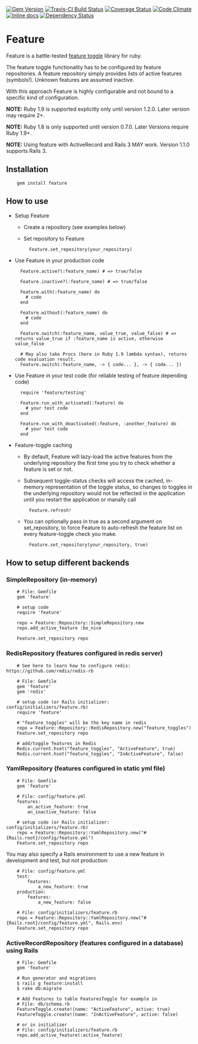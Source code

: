 [![Gem Version](https://badge.fury.io/rb/feature.svg)](https://rubygems.org/gems/feature)
[![Travis-CI Build Status](https://travis-ci.org/mgsnova/feature.svg)](https://travis-ci.org/mgsnova/feature)
[![Coverage Status](http://img.shields.io/coveralls/mgsnova/feature/master.svg)](https://coveralls.io/r/mgsnova/feature)
[![Code Climate](https://codeclimate.com/github/mgsnova/feature.svg)](https://codeclimate.com/github/mgsnova/feature)
[![Inline docs](http://inch-ci.org/github/mgsnova/feature.svg)](http://inch-ci.org/github/mgsnova/feature)
[![Dependency Status](https://gemnasium.com/mgsnova/feature.svg)](https://gemnasium.com/mgsnova/feature)

# Feature

Feature is a battle-tested [feature toggle](http://martinfowler.com/bliki/FeatureToggle.html) library for ruby.

The feature toggle functionality has to be configured by feature repositories. A feature repository simply provides lists of active features (symbols!). Unknown features are assumed inactive.

With this approach Feature is highly configurable and not bound to a specific kind of configuration.

**NOTE:** Ruby 1.9 is supported explicitly only until version 1.2.0. Later version may require 2+.

**NOTE:** Ruby 1.8 is only supported until version 0.7.0. Later Versions require Ruby 1.9+.

**NOTE:** Using feature with ActiveRecord and Rails 3 MAY work. Version 1.1.0 supports Rails 3.

## Installation

        gem install feature

## How to use

* Setup Feature
    * Create a repository (see examples below)
    * Set repository to Feature

            Feature.set_repository(your_repository)

* Use Feature in your production code

        Feature.active?(:feature_name) # => true/false

        Feature.inactive?(:feature_name) # => true/false

        Feature.with(:feature_name) do
          # code
        end

        Feature.without(:feature_name) do
          # code
        end

        Feature.switch(:feature_name, value_true, value_false) # => returns value_true if :feature_name is active, otherwise value_false

        # May also take Procs (here in Ruby 1.9 lambda syntax), returns code evaluation result.
        Feature.switch(:feature_name, -> { code... }, -> { code... })

* Use Feature in your test code (for reliable testing of feature depending code)

        require 'feature/testing'

        Feature.run_with_activated(:feature) do
          # your test code
        end

        Feature.run_with_deactivated(:feature, :another_feature) do
          # your test code
        end

* Feature-toggle caching

    * By default, Feature will lazy-load the active features from the
      underlying repository the first time you try to check whether a
      feature is set or not. 

    * Subsequent toggle-status checks will access the cached, in-memory
      representation of the toggle status, so changes to toggles in the 
      underlying repository would not be reflected in the application
      until you restart the application or manally call 

            Feature.refresh!

    * You can optionally pass in true as a second argument on
      set_repository, to force Feature to auto-refresh the feature list
      on every feature-toggle check you make.

            Feature.set_repository(your_repository, true) 

## How to setup different backends

### SimpleRepository (in-memory)

        # File: Gemfile
        gem 'feature'

        # setup code
        require 'feature'

        repo = Feature::Repository::SimpleRepository.new
        repo.add_active_feature :be_nice

        Feature.set_repository repo

### RedisRepository (features configured in redis server)

        # See here to learn how to configure redis: https://github.com/redis/redis-rb

        # File: Gemfile
        gem 'feature'
        gem 'redis'

        # setup code (or Rails initializer: config/initializers/feature.rb)
        require 'feature'

        # "feature_toggles" will be the key name in redis
        repo = Feature::Repository::RedisRepository.new("feature_toggles")
        Feature.set_repository repo

        # add/toggle features in Redis
        Redis.current.hset("feature_toggles", "ActiveFeature", true)
        Redis.current.hset("feature_toggles", "InActiveFeature", false)

### YamlRepository (features configured in static yml file)

        # File: Gemfile
        gem 'feature'

        # File: config/feature.yml
        features:
            an_active_feature: true
            an_inactive_feature: false

        # setup code (or Rails initializer: config/initializers/feature.rb)
        repo = Feature::Repository::YamlRepository.new("#{Rails.root}/config/feature.yml")
        Feature.set_repository repo

You may also specify a Rails environment to use a new feature in development and test, but not production:

        # File: config/feature.yml
        test:
            features:
                a_new_feature: true
        production:
            features:
                a_new_feature: false

        # File: config/initializers/feature.rb
        repo = Feature::Repository::YamlRepository.new("#{Rails.root}/config/feature.yml", Rails.env)
        Feature.set_repository repo

### ActiveRecordRepository (features configured in a database) using Rails

        # File: Gemfile
        gem 'feature'

        # Run generator and migrations
        $ rails g feature:install
        $ rake db:migrate

        # Add Features to table FeaturesToggle for example in
        # File: db/schema.rb
        FeatureToggle.create!(name: "ActiveFeature", active: true)
        FeatureToggle.create!(name: "InActiveFeature", active: false)

        # or in initializer
        # File: config/initializers/feature.rb
        repo.add_active_feature(:active_feature)

